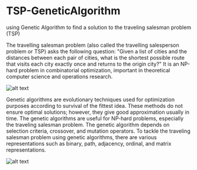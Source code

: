 # TSP-GeneticAlgorithm
using Genetic Algorithm to find a solution to the traveling salesman problem (TSP)

The travelling salesman problem (also called the travelling salesperson problem or TSP) asks the following question: "Given a list of cities and the distances between each pair of cities, what is the shortest possible route that visits each city exactly once and returns to the origin city?" It is an NP-hard problem in combinatorial optimization, important in theoretical computer science and operations research.

![alt text](https://blog.routific.com/hubfs/1_vbBApYYcowq3yv_wNQxhYQ.jpeg)

Genetic algorithms are evolutionary techniques used for optimization purposes according to survival of the fittest idea. These methods do not ensure optimal solutions; however, they give good approximation usually in time. The genetic algorithms are useful for NP-hard problems, especially the traveling salesman problem. The genetic algorithm depends on selection criteria, crossover, and mutation operators. To tackle the traveling salesman problem using genetic algorithms, there are various representations such as binary, path, adjacency, ordinal, and matrix representations.


![alt text](https://miro.medium.com/max/1400/1*YhmzBBCyAG3rtEBbI0gz4w.jpeg)
